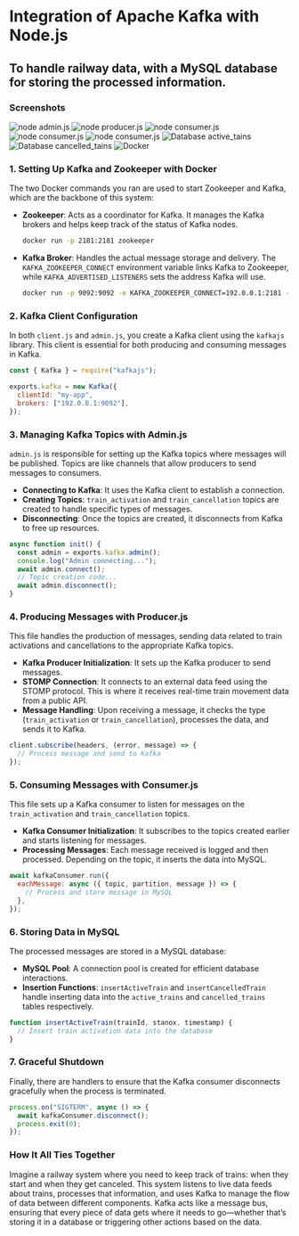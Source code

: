 # Integration of Apache Kafka with Node.js 
## To handle railway data, with a MySQL database for storing the processed information.

### Screenshots

![node admin.js](screenshots/adminjs.png)
![node producer.js](screenshots/producerjs.png)
![node consumer.js](screenshots/consumerjs-1.png)
![node consumer.js](screenshots/consumerjs-2.png)
![node consumer.js](screenshots/consumerjs-3.png)
![Database active_tains](screenshots/database-1.png)
![Database cancelled_tains](screenshots/database-2.png)
![Docker](screenshots/docker.png)


### **1. Setting Up Kafka and Zookeeper with Docker**
The two Docker commands you ran are used to start Zookeeper and Kafka, which are the backbone of this system:

- **Zookeeper**: Acts as a coordinator for Kafka. It manages the Kafka brokers and helps keep track of the status of Kafka nodes.
  
  ```bash
  docker run -p 2181:2181 zookeeper
  ```

- **Kafka Broker**: Handles the actual message storage and delivery. The `KAFKA_ZOOKEEPER_CONNECT` environment variable links Kafka to Zookeeper, while `KAFKA_ADVERTISED_LISTENERS` sets the address Kafka will use.

  ```bash
  docker run -p 9092:9092 -e KAFKA_ZOOKEEPER_CONNECT=192.0.0.1:2181 -e KAFKA_ADVERTISED_LISTENERS=PLAINTEXT://192.0.0.1:9092 -e KAFKA_OFFSETS_TOPIC_REPLICATION_FACTOR=1 confluentinc/cp-kafka
  ```

### **2. Kafka Client Configuration**
In both `client.js` and `admin.js`, you create a Kafka client using the `kafkajs` library. This client is essential for both producing and consuming messages in Kafka.

```javascript
const { Kafka } = require("kafkajs");

exports.kafka = new Kafka({
  clientId: "my-app",
  brokers: ["192.0.0.1:9092"],
});
```

### **3. Managing Kafka Topics with Admin.js**
`admin.js` is responsible for setting up the Kafka topics where messages will be published. Topics are like channels that allow producers to send messages to consumers.

- **Connecting to Kafka**: It uses the Kafka client to establish a connection.
- **Creating Topics**: `train_activation` and `train_cancellation` topics are created to handle specific types of messages.
- **Disconnecting**: Once the topics are created, it disconnects from Kafka to free up resources.

```javascript
async function init() {
  const admin = exports.kafka.admin();
  console.log("Admin connecting...");
  await admin.connect();
  // Topic creation code...
  await admin.disconnect();
}
```

### **4. Producing Messages with Producer.js**
This file handles the production of messages, sending data related to train activations and cancellations to the appropriate Kafka topics.

- **Kafka Producer Initialization**: It sets up the Kafka producer to send messages.
- **STOMP Connection**: It connects to an external data feed using the STOMP protocol. This is where it receives real-time train movement data from a public API.
- **Message Handling**: Upon receiving a message, it checks the type (`train_activation` or `train_cancellation`), processes the data, and sends it to Kafka.

```javascript
client.subscribe(headers, (error, message) => {
  // Process message and send to Kafka
});
```

### **5. Consuming Messages with Consumer.js**
This file sets up a Kafka consumer to listen for messages on the `train_activation` and `train_cancellation` topics.

- **Kafka Consumer Initialization**: It subscribes to the topics created earlier and starts listening for messages.
- **Processing Messages**: Each message received is logged and then processed. Depending on the topic, it inserts the data into MySQL.

```javascript
await kafkaConsumer.run({
  eachMessage: async ({ topic, partition, message }) => {
    // Process and store message in MySQL
  },
});
```

### **6. Storing Data in MySQL**
The processed messages are stored in a MySQL database:

- **MySQL Pool**: A connection pool is created for efficient database interactions.
- **Insertion Functions**: `insertActiveTrain` and `insertCancelledTrain` handle inserting data into the `active_trains` and `cancelled_trains` tables respectively.

```javascript
function insertActiveTrain(trainId, stanox, timestamp) {
  // Insert train activation data into the database
}
```

### **7. Graceful Shutdown**
Finally, there are handlers to ensure that the Kafka consumer disconnects gracefully when the process is terminated.

```javascript
process.on("SIGTERM", async () => {
  await kafkaConsumer.disconnect();
  process.exit(0);
});
```

### **How It All Ties Together**
Imagine a railway system where you need to keep track of trains: when they start and when they get canceled. This system listens to live data feeds about trains, processes that information, and uses Kafka to manage the flow of data between different components. Kafka acts like a message bus, ensuring that every piece of data gets where it needs to go—whether that’s storing it in a database or triggering other actions based on the data.